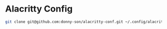 # Alacritty Config

```bash
git clone git@github.com:donny-son/alacritty-conf.git ~/.config/alacritty
```

